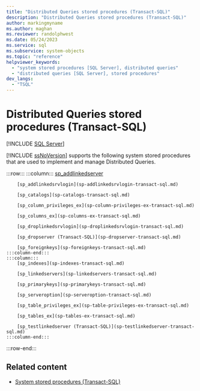 ```yaml
---
title: "Distributed Queries stored procedures (Transact-SQL)"
description: "Distributed Queries stored procedures (Transact-SQL)"
author: markingmyname
ms.author: maghan
ms.reviewer: randolphwest
ms.date: 05/24/2023
ms.service: sql
ms.subservice: system-objects
ms.topic: "reference"
helpviewer_keywords:
  - "system stored procedures [SQL Server], distributed queries"
  - "distributed queries [SQL Server], stored procedures"
dev_langs:
  - "TSQL"
---
```

# Distributed Queries stored procedures (Transact-SQL)

[!INCLUDE [SQL Server](../../includes/applies-to-version/sqlserver.md)]

[!INCLUDE [ssNoVersion](../../includes/ssnoversion-md.md)] supports the following system stored procedures that are used to implement and manage Distributed Queries.

:::row:::
    :::column:::
        [sp_addlinkedserver](sp-addlinkedserver-transact-sql.md)

        [sp_addlinkedsrvlogin](sp-addlinkedsrvlogin-transact-sql.md)

        [sp_catalogs](sp-catalogs-transact-sql.md)

        [sp_column_privileges_ex](sp-column-privileges-ex-transact-sql.md)

        [sp_columns_ex](sp-columns-ex-transact-sql.md)

        [sp_droplinkedsrvlogin](sp-droplinkedsrvlogin-transact-sql.md)

        [sp_dropserver (Transact-SQL)](sp-dropserver-transact-sql.md)

        [sp_foreignkeys](sp-foreignkeys-transact-sql.md)
    :::column-end:::
    :::column:::
        [sp_indexes](sp-indexes-transact-sql.md)

        [sp_linkedservers](sp-linkedservers-transact-sql.md)

        [sp_primarykeys](sp-primarykeys-transact-sql.md)

        [sp_serveroption](sp-serveroption-transact-sql.md)

        [sp_table_privileges_ex](sp-table-privileges-ex-transact-sql.md)

        [sp_tables_ex](sp-tables-ex-transact-sql.md)

        [sp_testlinkedserver (Transact-SQL)](sp-testlinkedserver-transact-sql.md)
    :::column-end:::
:::row-end:::

## Related content

- [System stored procedures (Transact-SQL)](system-stored-procedures-transact-sql.md)
